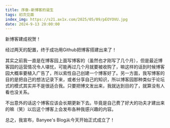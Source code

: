 ```yaml
---
title: 序章-新博客的诞生
tags: 初次见面
index_img: https://s21.ax1x.com/2025/05/09/pEOYOVU.jpg
date: 2024-9-13 20:00:00
---
```

新博客建成祝贺！
<!-- more -->
经过两天的配置，终于成功用Github把博客搭建出来了！  

其实之前我一直是在博客园上面写博客的（虽然也才刚写了几个月），但是最近博客园的运营情况令人堪忧，可能再过几个月就要被收购了，嘛这样的话到时候博客园大概率要植入广告了，所以索性自己创建一个博客好了。另一方面，我写博客的目的是把自己的想法记录下来，或者分享自己的知识，所以博客园那种类似于论坛式的模式其实并不是很适合我。只要把博文发出来，我就达到目的了，就算没有人看也没关系。  

不出意外的话这个博客应该会长期更新下去。毕竟是自己费了好大的功夫才建出来的嘛（笑）<!-- 我在生活中并不喜欢和别人交流，周围能和我一起交流喜欢的事物的人几乎没有，但是我还是希望把自己思考的东西分享出来。那干脆就借助博客好了。 -->以后这个博客上会发布各种我感兴趣的内容。

总之，我宣布，Banyee's Blog从今天开始正式成立了！

